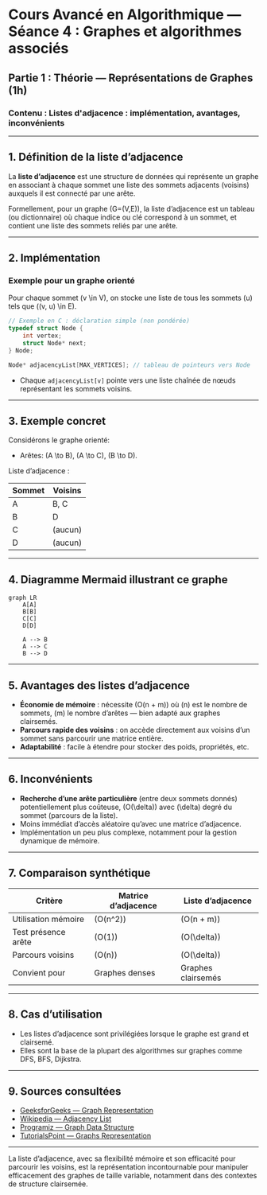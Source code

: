 # Cours Avancé en Algorithmique — Séance 4 : Graphes et algorithmes associés  
## Partie 1 : Théorie — Représentations de Graphes (1h)  
### Contenu : Listes d'adjacence : implémentation, avantages, inconvénients

---

## 1. Définition de la liste d’adjacence

La **liste d’adjacence** est une structure de données qui représente un graphe en associant à chaque sommet une liste des sommets adjacents (voisins) auxquels il est connecté par une arête.

Formellement, pour un graphe \(G=(V,E)\), la liste d’adjacence est un tableau (ou dictionnaire) où chaque indice ou clé correspond à un sommet, et contient une liste des sommets reliés par une arête.

---

## 2. Implémentation

### Exemple pour un graphe orienté

Pour chaque sommet \(v \in V\), on stocke une liste de tous les sommets \(u\) tels que \((v, u) \in E\).

```c
// Exemple en C : déclaration simple (non pondérée)
typedef struct Node {
    int vertex;
    struct Node* next;
} Node;

Node* adjacencyList[MAX_VERTICES]; // tableau de pointeurs vers Node
```

- Chaque `adjacencyList[v]` pointe vers une liste chaînée de nœuds représentant les sommets voisins.

---

## 3. Exemple concret

Considérons le graphe orienté:

- Arêtes: \(A \to B\), \(A \to C\), \(B \to D\).

Liste d’adjacence :

| Sommet | Voisins      |
|--------|--------------|
| A      | B, C         |
| B      | D            |
| C      | (aucun)      |
| D      | (aucun)      |

---

## 4. Diagramme Mermaid illustrant ce graphe

```mermaid
graph LR
    A[A]
    B[B]
    C[C]
    D[D]

    A --> B
    A --> C
    B --> D
```

---

## 5. Avantages des listes d’adjacence

- **Économie de mémoire** : nécessite \(O(n + m)\) où \(n\) est le nombre de sommets, \(m\) le nombre d’arêtes — bien adapté aux graphes clairsemés.
- **Parcours rapide des voisins** : on accède directement aux voisins d’un sommet sans parcourir une matrice entière.
- **Adaptabilité** : facile à étendre pour stocker des poids, propriétés, etc.

---

## 6. Inconvénients

- **Recherche d’une arête particulière** (entre deux sommets donnés) potentiellement plus coûteuse, \(O(\delta)\) avec \(\delta\) degré du sommet (parcours de la liste).
- Moins immédiat d’accès aléatoire qu’avec une matrice d’adjacence.
- Implémentation un peu plus complexe, notamment pour la gestion dynamique de mémoire.

---

## 7. Comparaison synthétique

| Critère                  | Matrice d’adjacence | Liste d’adjacence    |
|--------------------------|---------------------|---------------------|
| Utilisation mémoire      | \(O(n^2)\)          | \(O(n + m)\)        |
| Test présence arête      | \(O(1)\)            | \(O(\delta)\)       |
| Parcours voisins          | \(O(n)\)            | \(O(\delta)\)       |
| Convient pour            | Graphes denses      | Graphes clairsemés  |

---

## 8. Cas d’utilisation

- Les listes d’adjacence sont privilégiées lorsque le graphe est grand et clairsemé.
- Elles sont la base de la plupart des algorithmes sur graphes comme DFS, BFS, Dijkstra.

---

## 9. Sources consultées

- [GeeksforGeeks — Graph Representation](https://www.geeksforgeeks.org/graph-and-its-representations/)
- [Wikipedia — Adjacency List](https://en.wikipedia.org/wiki/Adjacency_list)
- [Programiz — Graph Data Structure](https://www.programiz.com/dsa/graph-data-structure)
- [TutorialsPoint — Graphs Representation](https://www.tutorialspoint.com/data_structures_algorithms/graph_data_structure.htm)

---

La liste d’adjacence, avec sa flexibilité mémoire et son efficacité pour parcourir les voisins, est la représentation incontournable pour manipuler efficacement des graphes de taille variable, notamment dans des contextes de structure clairsemée.